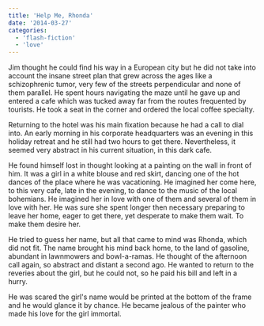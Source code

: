 ```yaml
---
title: 'Help Me, Rhonda'
date: '2014-03-27'
categories:
  - 'flash-fiction'
  - 'love'
---
```


Jim thought he could find his way in a European city but he did not take into
account the insane street plan that grew across the ages like a schizophrenic
tumor, very few of the streets perpendicular and none of them parallel. He spent
hours navigating the maze until he gave up and entered a cafe which was tucked
away far from the routes frequented by tourists. He took a seat in the corner
and ordered the local coffee specialty.

Returning to the hotel was his main fixation because he had a call to dial into.
An early morning in his corporate headquarters was an evening in this holiday
retreat and he still had two hours to get there. Nevertheless, it seemed very
abstract in his current situation, in this dark cafe.

He found himself lost in thought looking at a painting on the wall in front of
him. It was a girl in a white blouse and red skirt, dancing one of the hot
dances of the place where he was vacationing. He imagined her come here, to this
very cafe, late in the evening, to dance to the music of the local bohemians. He
imagined her in love with one of them and several of them in love with her. He
was sure she spent longer then necessary preparing to leave her home, eager to
get there, yet desperate to make them wait. To make them desire her.

He tried to guess her name, but all that came to mind was Rhonda, which did not
fit. The name brought his mind back home, to the land of gasoline, abundant in
lawnmowers and bowl-a-ramas. He thought of the afternoon call again, so abstract
and distant a second ago. He wanted to return to the reveries about the girl,
but he could not, so he paid his bill and left in a hurry.

He was scared the girl's name would be printed at the bottom of the frame and he
would glance it by chance. He became jealous of the painter who made his love
for the girl immortal.
